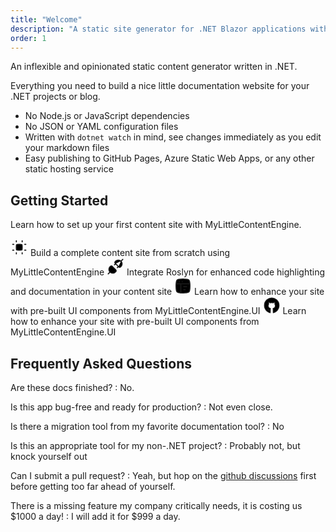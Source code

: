 ```yaml
---
title: "Welcome"
description: "A static site generator for .NET Blazor applications with markdown content management and strong typing"
order: 1
---
```



An inflexible and opinionated static content generator written in .NET.

Everything you need to build a nice little documentation website for your .NET projects or blog.

* No Node.js or JavaScript dependencies
* No JSON or YAML configuration files
* Written with `dotnet watch` in mind, see changes immediately as you edit your markdown files
* Easy publishing to GitHub Pages, Azure Static Web Apps, or any other static hosting service

## Getting Started

Learn how to set up your first content site with MyLittleContentEngine.


<CardGrid>
<LinkCard Title="Creating First Site" href="getting-started/creating-first-site" >
<Icon>
<svg xmlns="http://www.w3.org/2000/svg" viewBox="0 0 24 24" width="2em" height="2em" stroke="currentColor">
    <path d="M8 4.5V3M16 4.5V3" stroke="currentColor" stroke-width="1.5" stroke-linecap="round" stroke-linejoin="round"></path>
    <path d="M19.5 8L21 8M19.5 16H21" stroke="currentColor" stroke-width="1.5" stroke-linecap="round" stroke-linejoin="round"></path>
    <path d="M8 21V19.5M16 21V19.5" stroke="currentColor" stroke-width="1.5" stroke-linecap="round" stroke-linejoin="round"></path>
    <path d="M3 8L4.5 8M3 16H4.5" stroke="currentColor" stroke-width="1.5" stroke-linecap="round" stroke-linejoin="round"></path>
    <path d="M8 11C8 9.58579 8 8.87868 8.43934 8.43934C8.87868 8 9.58579 8 11 8H13C14.4142 8 15.1213 8 15.5607 8.43934C16 8.87868 16 9.58579 16 11V13C16 14.4142 16 15.1213 15.5607 15.5607C15.1213 16 14.4142 16 13 16H11C9.58579 16 8.87868 16 8.43934 15.5607C8 15.1213 8 14.4142 8 13V11Z" stroke="currentColor" stroke-width="1.5"></path>
</svg>
</Icon>
Build a complete content site from scratch using MyLittleContentEngine
</LinkCard>

<LinkCard Title="Connecting to Roslyn" href="getting-started/connecting-to-roslyn" >
<Icon>
<svg xmlns="http://www.w3.org/2000/svg" viewBox="0 0 24 24" width="2em" height="2em">
    <path d="M4.51255 19.4866C7.02498 21.8794 10.016 20.9223 11.2124 19.9532C11.8314 19.4518 12.1097 19.1277 12.3489 18.8884C13.1864 18.1107 13.1326 17.3331 12.5882 16.711C12.3704 16.462 10.9731 15.1198 9.63313 13.7439C8.93922 13.0499 8.46066 12.5595 8.05149 12.1647C7.50354 11.6185 7.02499 10.9922 6.30715 11.0101C5.64913 11.0101 5.17057 11.5904 4.57237 12.1886C3.88422 12.8767 3.37598 13.7439 3.19652 14.5216C2.65814 16.7947 3.49562 18.4098 4.51255 19.4866ZM4.51255 19.4866L2.00012 21.999" stroke="currentColor" stroke-width="1.5" stroke-linecap="round"></path>
    <path d="M19.4867 4.51472C16.9736 2.12078 13.9929 3.09593 12.7962 4.06548C12.177 4.56712 11.8987 4.89138 11.6593 5.13078C10.8216 5.90881 10.8755 6.68683 11.42 7.30926C11.4983 7.39881 11.7292 7.62975 12.055 7.95281M19.4867 4.51472C20.504 5.59199 21.3528 7.22547 20.8142 9.49971C20.6347 10.2777 20.1264 11.1453 19.438 11.8338C18.8397 12.4323 18.361 13.0128 17.7028 13.0128C16.9847 13.0308 16.6121 12.5115 16.064 11.9651M19.4867 4.51472L21.9999 2.0011M16.064 11.9651C15.6547 11.5701 15.07 10.9721 14.3759 10.2777C13.5175 9.39612 12.6355 8.52831 12.055 7.95281M16.064 11.9651L14.5024 13.4896M10.5114 9.50609L12.055 7.95281" stroke="currentColor" stroke-width="1.5" stroke-linecap="round"></path>
</svg>
</Icon>
Integrate Roslyn for enhanced code highlighting and documentation in your content site
</LinkCard>


<LinkCard Title="Using UI Elements" href="getting-started/using-ui-elements" >
<Icon>
<svg xmlns="http://www.w3.org/2000/svg" viewBox="0 0 24 24" width="2em" height="2em">
    <path d="M2.5 12C2.5 7.52166 2.5 5.28249 3.89124 3.89124C5.28249 2.5 7.52166 2.5 12 2.5C16.4783 2.5 18.7175 2.5 20.1088 3.89124C21.5 5.28249 21.5 7.52166 21.5 12C21.5 16.4783 21.5 18.7175 20.1088 20.1088C18.7175 21.5 16.4783 21.5 12 21.5C7.52166 21.5 5.28249 21.5 3.89124 20.1088C2.5 18.7175 2.5 16.4783 2.5 12Z" stroke="currentColor" stroke-width="1.5"></path>
    <path d="M2.5 9H21.5" stroke="currentColor" stroke-width="1.5" stroke-linejoin="round"></path>
    <path d="M13 13L17 13" stroke="currentColor" stroke-width="1.5" stroke-linecap="round" stroke-linejoin="round"></path>
    <path d="M13 17H15" stroke="currentColor" stroke-width="1.5" stroke-linecap="round" stroke-linejoin="round"></path>
    <path d="M6.99981 6H7.00879" stroke="currentColor" stroke-width="1.5" stroke-linecap="round" stroke-linejoin="round"></path>
    <path d="M10.9998 6H11.0088" stroke="currentColor" stroke-width="1.5" stroke-linecap="round" stroke-linejoin="round"></path>
    <path d="M9 9V21.5" stroke="currentColor" stroke-width="1.5" stroke-linecap="round" stroke-linejoin="round"></path>
</svg>
</Icon>
Learn how to enhance your site with pre-built UI components from MyLittleContentEngine.UI
</LinkCard>


<LinkCard Title="Deploying to GitHub Pages" href="getting-started/deploying-to-github-pages" Color="primary">
<Icon>
<svg xmlns="http://www.w3.org/2000/svg" viewBox="0 0 24 24" width="2em" height="2em" >
    <path d="M6.51734 17.1132C6.91177 17.6905 8.10883 18.9228 9.74168 19.2333M9.86428 22C8.83582 21.8306 2 19.6057 2 12.0926C2 5.06329 8.0019 2 12.0008 2C15.9996 2 22 5.06329 22 12.0926C22 19.6057 15.1642 21.8306 14.1357 22C14.1357 22 13.9267 18.5826 14.0487 17.9969C14.1706 17.4113 13.7552 16.4688 13.7552 16.4688C14.7262 16.1055 16.2043 15.5847 16.7001 14.1874C17.0848 13.1032 17.3268 11.5288 16.2508 10.0489C16.2508 10.0489 16.5318 7.65809 15.9996 7.56548C15.4675 7.47287 13.8998 8.51192 13.8998 8.51192C13.4432 8.38248 12.4243 8.13476 12.0018 8.17939C11.5792 8.13476 10.5568 8.38248 10.1002 8.51192C10.1002 8.51192 8.53249 7.47287 8.00036 7.56548C7.46823 7.65809 7.74917 10.0489 7.74917 10.0489C6.67316 11.5288 6.91516 13.1032 7.2999 14.1874C7.79575 15.5847 9.27384 16.1055 10.2448 16.4688C10.2448 16.4688 9.82944 17.4113 9.95135 17.9969C10.0733 18.5826 9.86428 22 9.86428 22Z" stroke="currentColor" stroke-width="1.25" stroke-linecap="round" stroke-linejoin="round"></path>
</svg>
</Icon>
Learn how to enhance your site with pre-built UI components from MyLittleContentEngine.UI
</LinkCard>
</CardGrid>

## Frequently Asked Questions

Are these docs finished? 
:   No.

Is this app bug-free and ready for production?
:   Not even close.

Is there a migration tool from my favorite documentation tool?
:   No

Is this an appropriate tool for my non-.NET project?
:   Probably not, but knock yourself out

Can I submit a pull request?
:   Yeah, but hop on the [github discussions](https://github.com/phil-scott-78/MyLittleContentEngine/discussions) first before getting too far ahead of yourself.

There is a missing feature my company critically needs, it is costing us $1000 a day! 
:   I will add it for $999 a day.